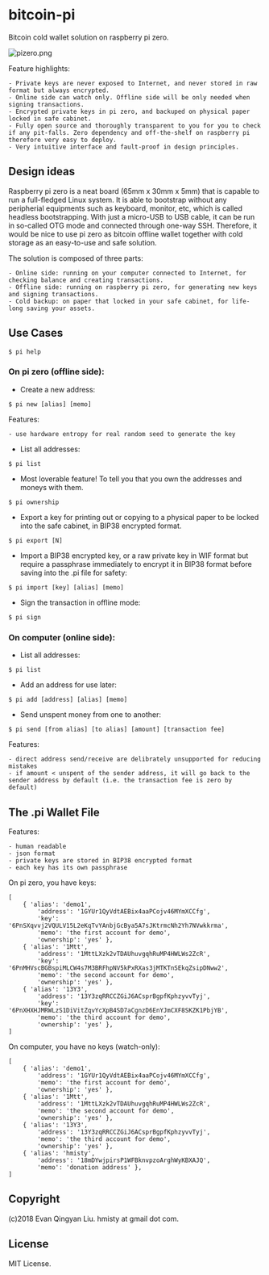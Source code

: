# bitcoin-pi

Bitcoin cold wallet solution on raspberry pi zero.

![pizero.png](https://github.com/hmisty/bitcoin-pi/blob/master/pizero.jpg)

Feature highlights:

	- Private keys are never exposed to Internet, and never stored in raw format but always encrypted.
	- Online side can watch only. Offline side will be only needed when signing transactions.
	- Encrypted private keys in pi zero, and backuped on physical paper locked in safe cabinet.
	- Fully open source and thoroughly transparent to you for you to check if any pit-falls. Zero dependency and off-the-shelf on raspberry pi therefore very easy to deploy.
	- Very intuitive interface and fault-proof in design principles.

## Design ideas

Raspberry pi zero is a neat board (65mm x 30mm x 5mm) that is capable to run a full-fledged Linux system. It is able to bootstrap without any peripherial equipments such as keyboard, monitor, etc, which is called headless bootstrapping. With just a micro-USB to USB cable, it can be run in so-called OTG mode and connected through one-way SSH. Therefore, it would be nice to use pi zero as bitcoin offline wallet together with cold storage as an easy-to-use and safe solution.

The solution is composed of three parts:

	- Online side: running on your computer connected to Internet, for checking balance and creating transactions.
	- Offline side: running on raspberry pi zero, for generating new keys and signing transactions.
	- Cold backup: on paper that locked in your safe cabinet, for life-long saving your assets.

## Use Cases

```
$ pi help
```

### On pi zero (offline side):

* Create a new address:
```
$ pi new [alias] [memo]
```

Features:

	- use hardware entropy for real random seed to generate the key

* List all addresses:
```
$ pi list
```

* Most loverable feature! To tell you that you own the addresses and moneys with them.
```
$ pi ownership
```

* Export a key for printing out or copying to a physical paper to be locked into the safe cabinet, in BIP38 encrypted format.
```
$ pi export [N]
```

* Import a BIP38 encrypted key, or a raw private key in WIF format but require a passphrase immediately to encrypt it in BIP38 format before saving into the .pi file for safety:
```
$ pi import [key] [alias] [memo]
```

* Sign the transaction in offline mode:
```
$ pi sign
```

### On computer (online side):

* List all addresses:
```
$ pi list
```

* Add an address for use later:
```
$ pi add [address] [alias] [memo]
```

* Send unspent money from one to another:
```
$ pi send [from alias] [to alias] [amount] [transaction fee]
```
Features:

	- direct address send/receive are delibrately unsupported for reducing mistakes
	- if amount < unspent of the sender address, it will go back to the sender address by default (i.e. the transaction fee is zero by default)

## The .pi Wallet File

Features:

	- human readable
	- json format
	- private keys are stored in BIP38 encrypted format
	- each key has its own passphrase

On pi zero, you have keys:
```
[
	{ 'alias': 'demo1',
		'address': '1GYUr1QyVdtAEBix4aaPCojv46MYmXCCfg',
		'key': '6PnSXqvvj2VQULV15L2eKqTvYAnbjGcBya5A7sJKtrmcNh2Yh7NVwkkrma',
		'memo': 'the first account for demo',
		'ownership': 'yes' },
	{ 'alias': '1Mtt',
		'address': '1MttLXzk2vTDAUhuvgqhRuMP4HWLWs2ZcR',
		'key': '6PnMHVscBGBspiMLCW4s7M3BRFhpNV5kPxRXas3jMTKTnSEkqZsipDNww2',
		'memo': 'the second account for demo',
		'ownership': 'yes' },
	{ 'alias': '13Y3',
		'address': '13Y3zqRRCCZGiJ6ACsprBgpfKphzyvvTyj',
		'key': '6PnXHXHJMRWLzS1DiVitZqvYcXpB4SD7aCgnzD6EnYJmCXF8SKZK1PbjYB',
		'memo': 'the third account for demo',
		'ownership': 'yes' },
]
```

On computer, you have no keys (watch-only):
```
[
	{ 'alias': 'demo1',
		'address': '1GYUr1QyVdtAEBix4aaPCojv46MYmXCCfg',
		'memo': 'the first account for demo',
		'ownership': 'yes' },
	{ 'alias': '1Mtt',
		'address': '1MttLXzk2vTDAUhuvgqhRuMP4HWLWs2ZcR',
		'memo': 'the second account for demo',
		'ownership': 'yes' },
	{ 'alias': '13Y3',
		'address': '13Y3zqRRCCZGiJ6ACsprBgpfKphzyvvTyj',
		'memo': 'the third account for demo',
		'ownership': 'yes' },
	{ 'alias': 'hmisty',
		'address': '18mDYwjpirsP1WFBknvpzoArghWyKBXAJQ',
		'memo': 'donation address' },
]
```

## Copyright
(c)2018 Evan Qingyan Liu. hmisty at gmail dot com.

## License
MIT License.
